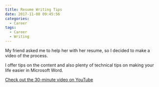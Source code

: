 ```yaml
---
title: Resume Writing Tips
date: 2017-11-08 09:45:56
categories:
  - Career
tags:
  - Career
  - Writing
---
```


My friend asked me to help her with her resume, so I decided to make a video of the process.

I offer tips on the content and also plenty of technical tips on making your life easier in Microsoft Word.

[Check out the 30-minute video on YouTube](https://youtu.be/m5CFmJv5rec '30 minute video of resume writing tips')
